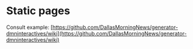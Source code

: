 # Static pages

Consult example: [https://github.com/DallasMorningNews/generator-dmninteractives/wiki](https://github.com/DallasMorningNews/generator-dmninteractives/wiki)

